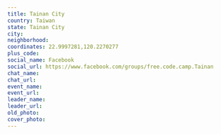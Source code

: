 ```yaml
---
title: Tainan City
country: Taiwan
state: Tainan City
city: 
neighborhood: 
coordinates: 22.9997281,120.2270277
plus_code:
social_name: Facebook
social_url: https://www.facebook.com/groups/free.code.camp.Tainan
chat_name:
chat_url:
event_name:
event_url:
leader_name:
leader_url:
old_photo: 
cover_photo:
---
```

